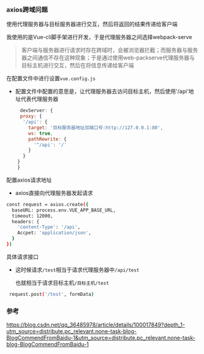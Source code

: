### axios跨域问题

使用代理服务器与目标服务器进行交互，然后将返回的结果传递给客户端

我使用的是Vue-cli脚手架进行开发，于是代理服务器之间选择webpack-serve

> 客户端与服务器进行请求时存在跨域时，会被浏览器拦截；而服务器与服务器之间通信不存在这种现象；于是通过使用web-packserve代理服务器与目标主机进行交互，然后在将信息传递给客户端

在配置文件中进行设置`vue.config.js`

+ 配置文件中配置的意思是，让代理服务器去访问目标主机，然后使用'/api'地址代表代理服务器

```javascript
     devServer: {
     proxy: {
      '/api': {
        target: '目标服务器地址加端口号:http://127.0.0.1:80',
        ws: true,
        pathRewrite: {
          '^/api': '/'
        }
      }
    }
    }
```

配置axios请求地址

+ axios直接向代理服务器发起请求

```bash
const request = axios.create({
  baseURL: process.env.VUE_APP_BASE_URL,
  timeout: 12000,
  headers: {
    'content-Type': '/api',
    Accpet: 'application/json',
  }
})
```



具体请求接口

+ 这时候请求`/test`相当于请求代理服务器中`/api/test`

  也就相当于请求目标主机`/目标主机/test`

```bash
 request.post('/test', formData)
```



### 参考

 https://blog.csdn.net/qq_36485978/article/details/100017849?depth_1-utm_source=distribute.pc_relevant.none-task-blog-BlogCommendFromBaidu-1&utm_source=distribute.pc_relevant.none-task-blog-BlogCommendFromBaidu-1 

